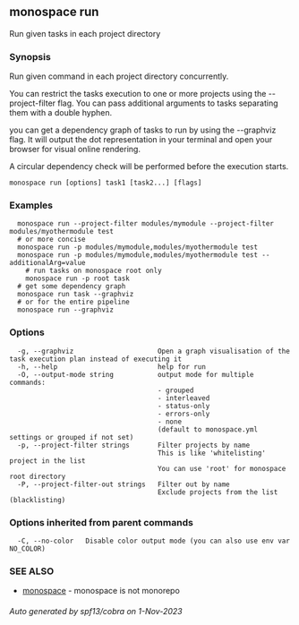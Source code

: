 ## monospace run

Run given tasks in each project directory

### Synopsis

Run given command in each project directory concurrently.

You can restrict the tasks execution to one or more projects
using the --project-filter flag.
You can pass additional arguments to tasks separating them with a double hyphen.

you can get a dependency graph of tasks to run by using the --graphviz flag.
It will output the dot representation in your terminal and open your browser
for visual online rendering.

A circular dependency check will be performed before the execution starts.

```
monospace run [options] task1 [task2...] [flags]
```

### Examples

```
  monospace run --project-filter modules/mymodule --project-filter modules/myothermodule test
  # or more concise
  monospace run -p modules/mymodule,modules/myothermodule test
  monospace run -p modules/mymodule,modules/myothermodule test -- additionalArg=value
	# run tasks on monospace root only
	monospace run -p root task
  # get some dependency graph
  monospace run task --graphviz
  # or for the entire pipeline
  monospace run --graphviz
```

### Options

```
  -g, --graphviz                     Open a graph visualisation of the task execution plan instead of executing it
  -h, --help                         help for run
  -O, --output-mode string           output mode for multiple commands:
                                     - grouped
                                     - interleaved
                                     - status-only
                                     - errors-only
                                     - none
                                     (default to monospace.yml settings or grouped if not set)
  -p, --project-filter strings       Filter projects by name
                                     This is like 'whitelisting' project in the list
                                     You can use 'root' for monospace root directory
  -P, --project-filter-out strings   Filter out by name
                                     Exclude projects from the list (blacklisting)
```

### Options inherited from parent commands

```
  -C, --no-color   Disable color output mode (you can also use env var NO_COLOR)
```

### SEE ALSO

* [monospace](monospace.md)	 - monospace is not monorepo

###### Auto generated by spf13/cobra on 1-Nov-2023

